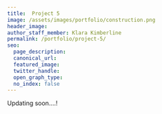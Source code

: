 ```yaml
---
title:  Project 5
image: /assets/images/portfolio/construction.png
header_image:
author_staff_member: Klara Kimberline
permalink: /portfolio/project-5/
seo:
  page_description:
  canonical_url: 
  featured_image: 
  twitter_handle: 
  open_graph_type:
  no_index: false
---
```


Updating soon....!

